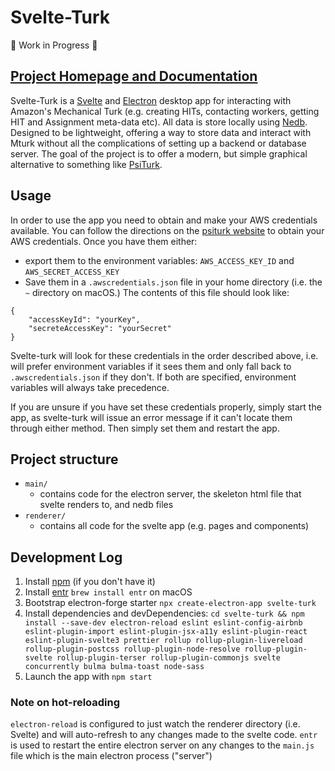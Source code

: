 # Svelte-Turk

🚧 Work in Progress 🚧

## [Project Homepage and Documentation](https://www.notion.so/ejolly/Svelte-Turk-6c250e6f736642b0a1271c027514d5fb)

Svelte-Turk is a [Svelte](https://svelte.dev/) and [Electron]() desktop app for interacting with Amazon's Mechanical Turk (e.g. creating HITs, contacting workers, getting HIT and Assignment meta-data etc). All data is store locally using [Nedb](https://github.com/louischatriot/nedb). Designed to be lightweight, offering a way to store data and interact with Mturk without all the complications of setting up a backend or database server. The goal of the project is to offer a modern, but simple graphical alternative to something like [PsiTurk](https://psiturk.org/).  

## Usage

In order to use the app you need to obtain and make your AWS credentials available. You can follow the directions on the [psiturk website](https://psiturk.readthedocs.io/en/stable/amt_setup.html) to obtain your AWS credentials. Once you have them either:
- export them to the environment variables: `AWS_ACCESS_KEY_ID` and `AWS_SECRET_ACCESS_KEY`
- Save them in a `.awscredentials.json` file in your home directory (i.e. the `~` directory on macOS.) The contents of this file should look like:
```
{
    "accessKeyId": "yourKey",
    "secreteAccessKey": "yourSecret"
}
```

Svelte-turk will look for these credentials in the order described above, i.e. will prefer environment variables if it sees them and only fall back to `.awscredentials.json` if they don't. If both are specified, environment variables will always take precedence.

If you are unsure if you have set these credentials properly, simply start the app, as svelte-turk will issue an error message if it can't locate them through either method. Then simply set them and restart the app.

## Project structure

- `main/`
  - contains code for the electron server, the skeleton html file that svelte renders to, and nedb files
- `renderer/`
  - contains all code for the svelte app (e.g. pages and components)

## Development Log

1. Install [npm](https://www.npmjs.com/get-npm) (if you don't have it)
2. Install [entr](http://eradman.com/entrproject/) `brew install entr` on macOS
3. Bootstrap electron-forge starter `npx create-electron-app svelte-turk`
4. Install dependencies and devDependencies: `cd svelte-turk && npm install --save-dev electron-reload eslint eslint-config-airbnb eslint-plugin-import eslint-plugin-jsx-a11y eslint-plugin-react eslint-plugin-svelte3 prettier rollup rollup-plugin-livereload rollup-plugin-postcss rollup-plugin-node-resolve rollup-plugin-svelte rollup-plugin-terser rollup-plugin-commonjs svelte concurrently bulma bulma-toast node-sass`
5. Launch the app with `npm start` 

### Note on hot-reloading

`electron-reload` is configured to just watch the renderer directory (i.e. Svelte) and will auto-refresh to any changes made to the svelte code. `entr` is used to restart the entire electron server on any changes to the `main.js` file which is the main electron process ("server")
